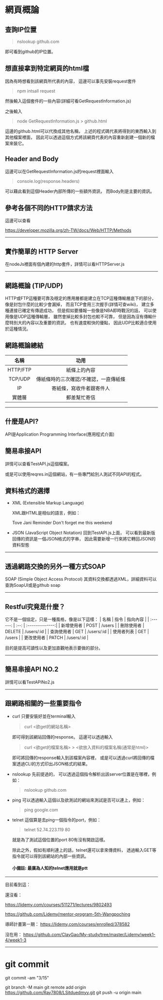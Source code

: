 # 網頁概論

## 查詢IP位置
>nslookup github.com

即可看到github的IP位置。

## 想直接拿到特定網頁的html檔
因為有時想看到該網頁所代表的內容，
這邊可以事先安裝request套件
>npm intsall request

然後輸入這個套件的一些內容(詳細可看GetRequestInformation.js)

之後輸入
>node GetRequestInformation.js > github.html

這邊的github.html可以代換成其他名稱，
上述的程式碼代表將得到的東西輸入到其他檔案裡面，
因此可以透過這個方式將該網頁代表的內容重新創建一個新的檔案來裝它。

## Header and Body
這邊可以在GetRequestInformation.js的request裡面輸入
>console.log(response.headers)

可以藉此看到這個Header內部所傳的一些額外資訊，
而Body則是主要的資訊。

## 參考各個不同的HTTP請求方法
這邊可以查看

https://developer.mozilla.org/zh-TW/docs/Web/HTTP/Methods

---
## 實作簡單的 HTTP Server
在nodeJs裡面有個內建的http套件，詳情可以看HTTPServer.js

---
## 網路概論 (TIP/UDP)
HTTP或FTP這種要可靠及穩定的應用層都是建立在TCP這種傳輸層底下的部分，
像是封包什麼的比較少會漏掉，
而且TCP會用三次握手(詳情可查wiki)，
建立多種連接已確定有傳遞成功，
但是假如要播報一些像是NBA即時戰況的話，
可以使用像是UDP這種傳輸層，
雖然會掉比較多封包也較不可靠，
但是因為沒有傳輸什麼特別大的內容以及重要的資訊，
也有速度較快的優點，
因此UDP比較適合使用於這種情況。

## 網路概論總結
| 名稱      |                 功用                  | 
| :--:     | :-------------------------------------: 
| HTTP/FTP |     紙條上的內容                        | 
| TCP/UDP  |     傳紙條時的三次確認/不確認，一直傳紙條   | 
| IP       |     寄紙條，寫收件者跟寄件人              | 
|  實體層   |     郵差幫忙寄信                        |   

---

## 什麼是API?
API是Application Programming Interface(應用程式介面)



## 簡易串接API
詳情可以查看TestAPI.js這個檔案。

或是可以使用reqres.in這個網站，有一些專門給別人測試不同API的程式。

## 資料格式的選擇
- XML (Extensible Markup Language)

  XML跟HTML是相似的語言，例如：
  <?xml version = "1.0", encoding = "UTF-8"?>
  <note>
    <to>Tove</to>
    <from>Jani</from>
    <heading>Reminder</heading>
    <body>Don't forget me this weekend</body>
  </note>

- JSON (JavaScript Object Notation)
   回到TestAPI.js上面，
   可以看到最新版回傳的資訊是一個JSON格式的字串，
   因此需要新增一行來將它轉回JSON的資料型態

---
## 透過網路交換的另外一種方式SOAP
SOAP (Simple Object Access Protocol)
其資料交換都透過XML，詳細資料可以查詢SoapUI或是github soap

---
## Restful究竟是什麼？
它不是一個協定，只是一種風格，像是以下這樣：
| 名稱      | 指令    |     指向內容     | 
| :------: | :--:   | :--------------:|
| 新增使用者 | POST   |     /users      |
| 刪除使用者 | DELETE |     /users/:id  |
| 查詢使用者 | GET    |     /users/:id  |
| 使用者列表 | GET    |     /users      |
| 更改使用者 | PATCH  |     /users/:id  |

目的是提高可讀性以及更加直觀地表示要做的部分。

---
## 簡易串接API NO.2
詳情可以看TestAPINo2.js

---

## 跟網路相關的一些重要指令

- curl
   只要安裝好並在terminal輸入
   >curl <欲get的網站名稱>
   
   即可得到該網站回傳的response。
   這邊可以透過輸入
   >curl <欲get的檔案名稱> > <欲放入資料的檔案名稱(通常是html)>

   即可將回傳的response輸入到該檔案內容裡，
   或是可以透過curl將回傳的檔案透過CLI的方式印出JSON格式的結果。

- nslookup
   先前提過的，
   可以透過這個指令解析出該server位置是在哪裡，例如：
   >nslookup github.com

- ping
   可以透過輸入這個以及欲測試的網站來測試是否可以連上，例如：
   >ping google.com

- telnet
   這個算是去ping一個指令的port，例如：
   >telnet 52.74.223.119 80

   就是為了測試這個位置的port 80有沒有開啟這樣。

   除此之外，假如有順利連上的話，telnet還可以拿來傳資料，
   透過輸入GET等指令就可以得到該網站的內部一些資訊。

   #### 小備註: 最廣為人知的telnet應用就是ptt


---
目前看到這：

還沒看：

https://lidemy.com/courses/511271/lectures/9802493

https://github.com/Lidemy/mentor-program-5th-Wangpoching

導師計畫第一期：
https://lidemy.com/courses/enrolled/378582

沒在用：
https://github.com/ClayGao/My-study/tree/master/Lidemy/week1-4/week1-3

---

# git commit

git commit -am "3/15"

git branch -M main
git remote add origin https://github.com/Ray7808/LSitduedmyy.git
git push -u origin main
